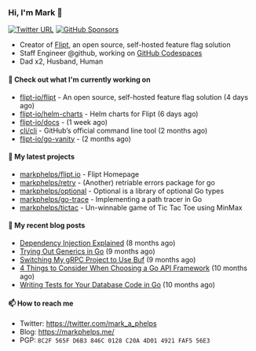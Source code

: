 ### Hi, I'm Mark 👋

[![Twitter URL](https://img.shields.io/twitter/url?label=Follow%20Me&url=https%3A%2F%2Ftwitter.com%2Fmark_a_phelps)](https://twitter.com/mark_a_phelps)
[![GitHub Sponsors](https://img.shields.io/github/sponsors/markphelps?logo=github&style=social)](https://github.com/sponsors/markphelps)

* Creator of [Flipt](https://github.com/markphelps/flipt), an open source, self-hosted feature flag solution
* Staff Engineer @github, working on [GitHub Codespaces](https://github.com/features/codespaces)
* Dad x2, Husband, Human

#### 👷 Check out what I'm currently working on

- [flipt-io/flipt](https://github.com/flipt-io/flipt) - An open source, self-hosted feature flag solution (4 days ago)
- [flipt-io/helm-charts](https://github.com/flipt-io/helm-charts) - Helm charts for Flipt (6 days ago)
- [flipt-io/docs](https://github.com/flipt-io/docs) -  (1 week ago)
- [cli/cli](https://github.com/cli/cli) - GitHub’s official command line tool (2 months ago)
- [flipt-io/go-vanity](https://github.com/flipt-io/go-vanity) -  (2 months ago)

#### 🌱 My latest projects

- [markphelps/flipt.io](https://github.com/markphelps/flipt.io) - Flipt Homepage
- [markphelps/retry](https://github.com/markphelps/retry) - (Another) retriable errors package for go
- [markphelps/optional](https://github.com/markphelps/optional) - Optional is a library of optional Go types
- [markphelps/go-trace](https://github.com/markphelps/go-trace) - Implementing a path tracer in Go
- [markphelps/tictac](https://github.com/markphelps/tictac) - Un-winnable game of Tic Tac Toe using MinMax

#### 📜 My recent blog posts

- [Dependency Injection Explained](https://markphelps.me/posts/dependency-injection-explained/) (8 months ago)
- [Trying Out Generics in Go](https://markphelps.me/posts/trying-out-generics-in-go/) (9 months ago)
- [Switching My gRPC Project to Use Buf](https://markphelps.me/posts/switching-my-grpc-project-to-use-buf/) (9 months ago)
- [4 Things to Consider When Choosing a Go API Framework](https://markphelps.me/posts/4-things-to-consider-when-choosing-a-go-api-framework/) (10 months ago)
- [Writing Tests for Your Database Code in Go](https://markphelps.me/posts/writing-tests-for-your-database-code-in-go/) (10 months ago)

#### 📫 How to reach me

- Twitter: https://twitter.com/mark_a_phelps
- Blog: https://markphelps.me/
- PGP: `8C2F 565F D6B3 846C 0128 C20A 4D01 4921 FAF5 56E3`
